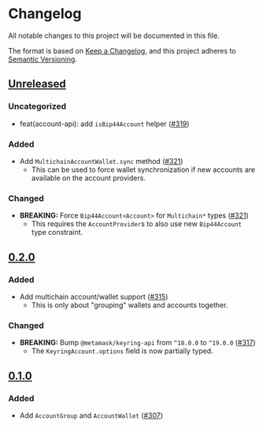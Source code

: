 # Changelog

All notable changes to this project will be documented in this file.

The format is based on [Keep a Changelog](https://keepachangelog.com/en/1.0.0/),
and this project adheres to [Semantic Versioning](https://semver.org/spec/v2.0.0.html).

## [Unreleased]

### Uncategorized

- feat(account-api): add `isBip44Account` helper ([#319](https://github.com/MetaMask/accounts/pull/319))

### Added

- Add `MultichainAccountWallet.sync` method ([#321](https://github.com/MetaMask/accounts/pull/321))
  - This can be used to force wallet synchronization if new accounts are available on the account providers.

### Changed

- **BREAKING:** Force `Bip44Account<Account>` for `Multichain*` types ([#321](https://github.com/MetaMask/accounts/pull/321))
  - This requires the `AccountProvider`s to also use new `Bip44Account` type constraint.

## [0.2.0]

### Added

- Add multichain account/wallet support ([#315](https://github.com/MetaMask/accounts/pull/315))
  - This is only about "grouping" wallets and accounts together.

### Changed

- **BREAKING:** Bump `@metamask/keyring-api` from `^18.0.0` to `^19.0.0` ([#317](https://github.com/MetaMask/accounts/pull/317))
  - The `KeyringAccount.options` field is now partially typed.

## [0.1.0]

### Added

- Add `AccountGroup` and `AccountWallet` ([#307](https://github.com/MetaMask/accounts/pull/307))

[Unreleased]: https://github.com/MetaMask/accounts/compare/@metamask/account-api@0.2.0...HEAD
[0.2.0]: https://github.com/MetaMask/accounts/compare/@metamask/account-api@0.1.0...@metamask/account-api@0.2.0
[0.1.0]: https://github.com/MetaMask/accounts/releases/tag/@metamask/account-api@0.1.0
